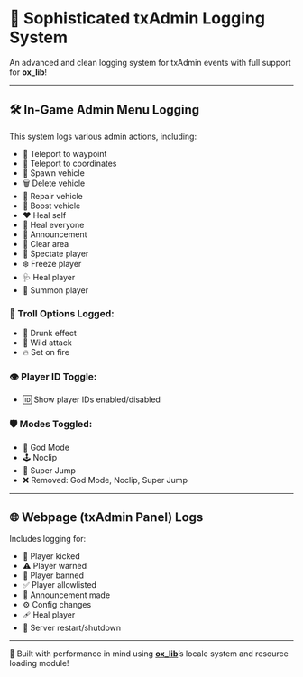 # 🚨 Sophisticated txAdmin Logging System

An advanced and clean logging system for txAdmin events with full support for **ox_lib**!

---

## 🛠️ In-Game Admin Menu Logging

This system logs various admin actions, including:

- 📍 Teleport to waypoint  
- 🧭 Teleport to coordinates  
- 🚗 Spawn vehicle  
- 🗑️ Delete vehicle  
- 🔧 Repair vehicle  
- 🚀 Boost vehicle  
- ❤️ Heal self  
- 💊 Heal everyone  
- 📢 Announcement  
- 🧹 Clear area  
- 👀 Spectate player  
- ❄️ Freeze player  
- 🩺 Heal player  
- 🧙 Summon player  

### 🐸 Troll Options Logged:

- 🍻 Drunk effect  
- 🐺 Wild attack  
- 🔥 Set on fire  

### 👁️ Player ID Toggle:

- 🆔 Show player IDs enabled/disabled  

### 🛡️ Modes Toggled:

- 👑 God Mode  
- 🕹️ Noclip  
- 🦘 Super Jump  
- ❌ Removed: God Mode, Noclip, Super Jump  

---

## 🌐 Webpage (txAdmin Panel) Logs

Includes logging for:

- 👢 Player kicked  
- ⚠️ Player warned  
- 🔨 Player banned  
- ✅ Player allowlisted  
- 📣 Announcement made  
- ⚙️ Config changes  
- 🩹 Heal player  
- 🔁 Server restart/shutdown  

---

🔧 Built with performance in mind using  [**ox_lib**](https://github.com/overextended/ox_lib/releases)’s locale system and resource loading module!
